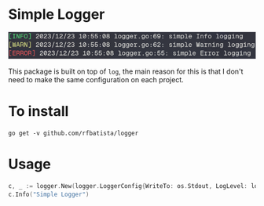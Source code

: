 # Simple Logger

![image](./docs/example.png)

This package is built on top of `log`, the main reason for this is that I don't need to make the same configuration on each project.

# To install

```
go get -v github.com/rfbatista/logger
```

# Usage

```go
c, _ := logger.New(logger.LoggerConfig{WriteTo: os.Stdout, LogLevel: logger.Error, WithDateTime: true})
c.Info("Simple Logger")
```
